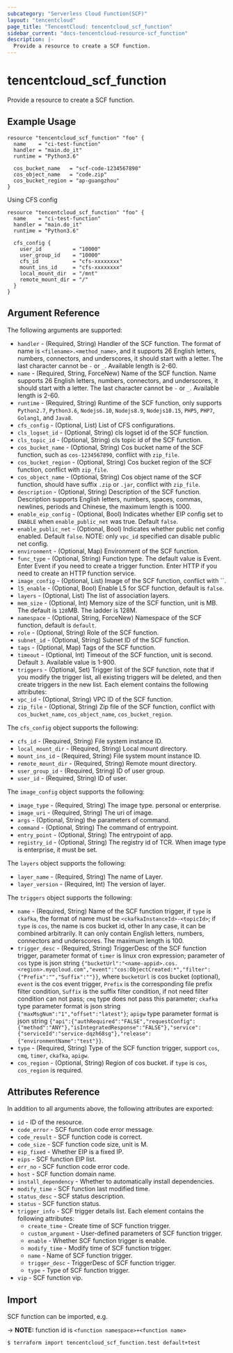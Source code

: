 ```yaml
---
subcategory: "Serverless Cloud Function(SCF)"
layout: "tencentcloud"
page_title: "TencentCloud: tencentcloud_scf_function"
sidebar_current: "docs-tencentcloud-resource-scf_function"
description: |-
  Provide a resource to create a SCF function.
---
```


# tencentcloud_scf_function

Provide a resource to create a SCF function.

## Example Usage

```hcl
resource "tencentcloud_scf_function" "foo" {
  name    = "ci-test-function"
  handler = "main.do_it"
  runtime = "Python3.6"

  cos_bucket_name   = "scf-code-1234567890"
  cos_object_name   = "code.zip"
  cos_bucket_region = "ap-guangzhou"
}
```

Using CFS config

```hcl
resource "tencentcloud_scf_function" "foo" {
  name    = "ci-test-function"
  handler = "main.do_it"
  runtime = "Python3.6"

  cfs_config {
    user_id          = "10000"
    user_group_id    = "10000"
    cfs_id           = "cfs-xxxxxxxx"
    mount_ins_id     = "cfs-xxxxxxxx"
    local_mount_dir  = "/mnt"
    remote_mount_dir = "/"
  }
}
```

## Argument Reference

The following arguments are supported:

* `handler` - (Required, String) Handler of the SCF function. The format of name is `<filename>.<method_name>`, and it supports 26 English letters, numbers, connectors, and underscores, it should start with a letter. The last character cannot be `-` or `_`. Available length is 2-60.
* `name` - (Required, String, ForceNew) Name of the SCF function. Name supports 26 English letters, numbers, connectors, and underscores, it should start with a letter. The last character cannot be `-` or `_`. Available length is 2-60.
* `runtime` - (Required, String) Runtime of the SCF function, only supports `Python2.7`, `Python3.6`, `Nodejs6.10`, `Nodejs8.9`, `Nodejs10.15`, `PHP5`, `PHP7`, `Golang1`, and `Java8`.
* `cfs_config` - (Optional, List) List of CFS configurations.
* `cls_logset_id` - (Optional, String) cls logset id of the SCF function.
* `cls_topic_id` - (Optional, String) cls topic id of the SCF function.
* `cos_bucket_name` - (Optional, String) Cos bucket name of the SCF function, such as `cos-1234567890`, conflict with `zip_file`.
* `cos_bucket_region` - (Optional, String) Cos bucket region of the SCF function, conflict with `zip_file`.
* `cos_object_name` - (Optional, String) Cos object name of the SCF function, should have suffix `.zip` or `.jar`, conflict with `zip_file`.
* `description` - (Optional, String) Description of the SCF function. Description supports English letters, numbers, spaces, commas, newlines, periods and Chinese, the maximum length is 1000.
* `enable_eip_config` - (Optional, Bool) Indicates whether EIP config set to `ENABLE` when `enable_public_net` was true. Default `false`.
* `enable_public_net` - (Optional, Bool) Indicates whether public net config enabled. Default `false`. NOTE: only `vpc_id` specified can disable public net config.
* `environment` - (Optional, Map) Environment of the SCF function.
* `func_type` - (Optional, String) Function type. The default value is Event. Enter Event if you need to create a trigger function. Enter HTTP if you need to create an HTTP function service.
* `image_config` - (Optional, List) Image of the SCF function, conflict with ``.
* `l5_enable` - (Optional, Bool) Enable L5 for SCF function, default is `false`.
* `layers` - (Optional, List) The list of association layers.
* `mem_size` - (Optional, Int) Memory size of the SCF function, unit is MB. The default is `128`MB. The ladder is 128M.
* `namespace` - (Optional, String, ForceNew) Namespace of the SCF function, default is `default`.
* `role` - (Optional, String) Role of the SCF function.
* `subnet_id` - (Optional, String) Subnet ID of the SCF function.
* `tags` - (Optional, Map) Tags of the SCF function.
* `timeout` - (Optional, Int) Timeout of the SCF function, unit is second. Default `3`. Available value is 1-900.
* `triggers` - (Optional, Set) Trigger list of the SCF function, note that if you modify the trigger list, all existing triggers will be deleted, and then create triggers in the new list. Each element contains the following attributes:
* `vpc_id` - (Optional, String) VPC ID of the SCF function.
* `zip_file` - (Optional, String) Zip file of the SCF function, conflict with `cos_bucket_name`, `cos_object_name`, `cos_bucket_region`.

The `cfs_config` object supports the following:

* `cfs_id` - (Required, String) File system instance ID.
* `local_mount_dir` - (Required, String) Local mount directory.
* `mount_ins_id` - (Required, String) File system mount instance ID.
* `remote_mount_dir` - (Required, String) Remote mount directory.
* `user_group_id` - (Required, String) ID of user group.
* `user_id` - (Required, String) ID of user.

The `image_config` object supports the following:

* `image_type` - (Required, String) The image type. personal or enterprise.
* `image_uri` - (Required, String) The uri of image.
* `args` - (Optional, String) the parameters of command.
* `command` - (Optional, String) The command of entrypoint.
* `entry_point` - (Optional, String) The entrypoint of app.
* `registry_id` - (Optional, String) The registry id of TCR. When image type is enterprise, it must be set.

The `layers` object supports the following:

* `layer_name` - (Required, String) The name of Layer.
* `layer_version` - (Required, Int) The version of layer.

The `triggers` object supports the following:

* `name` - (Required, String) Name of the SCF function trigger, if `type` is `ckafka`, the format of name must be `<ckafkaInstanceId>-<topicId>`; if `type` is `cos`, the name is cos bucket id, other In any case, it can be combined arbitrarily. It can only contain English letters, numbers, connectors and underscores. The maximum length is 100.
* `trigger_desc` - (Required, String) TriggerDesc of the SCF function trigger, parameter format of `timer` is linux cron expression; parameter of `cos` type is json string `{"bucketUrl":"<name-appid>.cos.<region>.myqcloud.com","event":"cos:ObjectCreated:*","filter":{"Prefix":"","Suffix":""}}`, where `bucketUrl` is cos bucket (optional), `event` is the cos event trigger, `Prefix` is the corresponding file prefix filter condition, `Suffix` is the suffix filter condition, if not need filter condition can not pass; `cmq` type does not pass this parameter; `ckafka` type parameter format is json string `{"maxMsgNum":"1","offset":"latest"}`; `apigw` type parameter format is json string `{"api":{"authRequired":"FALSE","requestConfig":{"method":"ANY"},"isIntegratedResponse":"FALSE"},"service":{"serviceId":"service-dqzh68sg"},"release":{"environmentName":"test"}}`.
* `type` - (Required, String) Type of the SCF function trigger, support `cos`, `cmq`, `timer`, `ckafka`, `apigw`.
* `cos_region` - (Optional, String) Region of cos bucket. if `type` is `cos`, `cos_region` is required.

## Attributes Reference

In addition to all arguments above, the following attributes are exported:

* `id` - ID of the resource.
* `code_error` - SCF function code error message.
* `code_result` - SCF function code is correct.
* `code_size` - SCF function code size, unit is M.
* `eip_fixed` - Whether EIP is a fixed IP.
* `eips` - SCF function EIP list.
* `err_no` - SCF function code error code.
* `host` - SCF function domain name.
* `install_dependency` - Whether to automatically install dependencies.
* `modify_time` - SCF function last modified time.
* `status_desc` - SCF status description.
* `status` - SCF function status.
* `trigger_info` - SCF trigger details list. Each element contains the following attributes:
  * `create_time` - Create time of SCF function trigger.
  * `custom_argument` - User-defined parameters of SCF function trigger.
  * `enable` - Whether SCF function trigger is enable.
  * `modify_time` - Modify time of SCF function trigger.
  * `name` - Name of SCF function trigger.
  * `trigger_desc` - TriggerDesc of SCF function trigger.
  * `type` - Type of SCF function trigger.
* `vip` - SCF function vip.


## Import

SCF function can be imported, e.g.

-> **NOTE:** function id is `<function namespace>+<function name>`

```
$ terraform import tencentcloud_scf_function.test default+test
```

